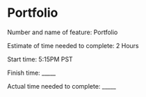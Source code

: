 # Portfolio

Number and name of feature: Portfolio

Estimate of time needed to complete: 2 Hours

Start time: 5:15PM PST

Finish time: _____

Actual time needed to complete: _____
